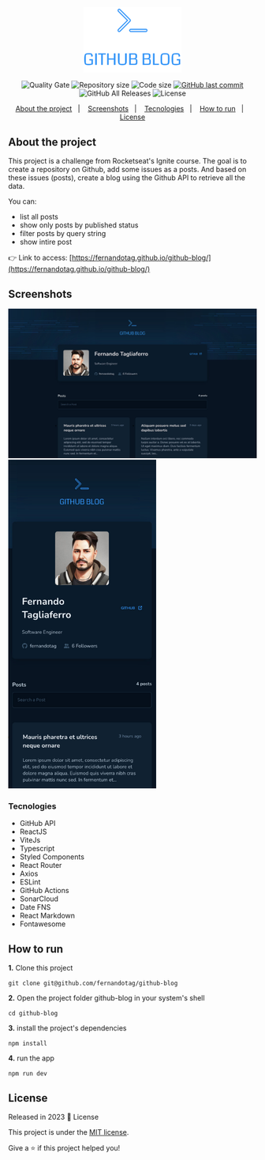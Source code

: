 <p align="center">
  <img src="./src/assets/logo.svg" width="200px">
</p>
<p align="center">	
  <img alt="Quality Gate" src="https://sonarcloud.io/api/project_badges/measure?project=fernandotag_github-blog&metric=alert_status">
  <img alt="Repository size" src="https://img.shields.io/github/repo-size/fernandotag/github-blog?color=273FAD">
  <img alt="Code size" src="https://img.shields.io/github/languages/code-size/fernandotag/github-blog?color=273FAD">
  <a href="https://github.com/fernandotag/github-blog/commits/main">
    <img alt="GitHub last commit" src="https://img.shields.io/github/last-commit/fernandotag/github-blog?color=273FAD">
  </a> 
  <img alt="GitHub All Releases" src="https://img.shields.io/github/downloads/fernandotag/github-blog/total?logo=GitHub&style=flat&color=273FAD">
  <img alt="License" src="https://img.shields.io/badge/license-MIT-273FAD">
</p>

<p align="center">
  <a href="#about-the-project">About the project</a>&nbsp;&nbsp;&nbsp;|&nbsp;&nbsp;&nbsp;
  <a href="#screenshots">Screenshots</a>&nbsp;&nbsp;&nbsp;|&nbsp;&nbsp;&nbsp;
  <a href="#tecnologies">Tecnologies</a>&nbsp;&nbsp;&nbsp;|&nbsp;&nbsp;&nbsp;
  <a href="#how-to-run">How to run</a>&nbsp;&nbsp;&nbsp;|&nbsp;&nbsp;&nbsp;
  <a href="#license">License</a>
</p>

## About the project

This project is a challenge from Rocketseat's Ignite course. The goal is to create a repository on Github, add some issues as a posts. And based on these issues (posts), create a blog using the Github API to retrieve all the data.

You can:
- list all posts
- show only posts by published status
- filter posts by query string
- show intire post

👉 Link to access: [https://fernandotag.github.io/github-blog/](https://fernandotag.github.io/github-blog/)

## Screenshots

<img width="1024" alt="Web screenshot" src=".github/assets/web-screenshot.jpg">
<br />
<img width="300" alt="Mobile screenshot" src=".github/assets/mobile-screenshot.jpg">

### Tecnologies

- GitHub API
- ReactJS
- ViteJs
- Typescript
- Styled Components
- React Router
- Axios
- ESLint
- GitHub Actions
- SonarCloud
- Date FNS
- React Markdown
- Fontawesome

## How to run
**1.** Clone this project
```
git clone git@github.com/fernandotag/github-blog
``` 
**2.** Open the project folder github-blog in your system's shell
```
cd github-blog
``` 
**3.** install the project's dependencies
```
npm install
```
**4.** run the app
```
npm run dev
```

## License

Released in 2023 :closed_book: License

This project is under the [MIT license](./LICENSE).

Give a ⭐️ if this project helped you!
